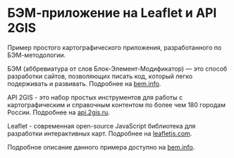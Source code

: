 БЭМ-приложение на Leaflet и API 2GIS
================================================

Пример простого картографического приложения, разработанного по БЭМ-методологии.

БЭМ (аббревиатура от слов Блок-Элемент-Модификатор) — это способ разработки сайтов, позволяющих писать код, который легко подерживать и развивать.
Подробнее на [bem.info](http://bem.info/).

API 2GIS - это набор простых инструментов для работы с картографическим и справочным контентом по более чем 180 городам России.
Подробнее на [api.2gis.ru](http://api.2gis.ru/).

Leaflet - современная open-source JavaScript библиотека для разработки интерактивных карт.
Подробнее на [leafletjs.com](http://leafletjs.com/).

Подробное описание данного примера доступно на [bem.info](http://ru.bem.info/articles/firm-card-story/).
